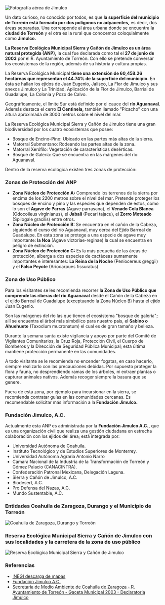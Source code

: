 
<img class="img-responsive" src="reserva-ecologica-municipal-sierra-y-canon-de-jimulco/fotografia-area-jimulco.jpg" alt="Fotografía aérea de Jimulco">

Un dato curioso, no conocido por todos, es que **la superficie del municipio de Torreón está formado por dos polígonos no adyacentes,** es decir, dos áreas separadas. Una corresponde al área urbana donde se encuentra la **ciudad de Torreón** y el otra es la rural que conocemos coloquialmente como **Jimulco.**

**La Reserva Ecológica Municipal Sierra y Cañón de Jimulco es un área natural protegida (ANP),** la cual fue declarada como tal el **27 de junio de 2003** por el R. Ayuntamiento de Torreón. Con ello se pretende conversar los ecosistemas de la región, además de su historia y cultura propias.

La Reserva Ecológica Municipal **tiene una extensión de 60,458.26 hectáreas que representan el 44.74% de la superficie del municipio.** En ésta se hallan los ejidos de Juan Eugenio, Jalisco, La Flor de Jimulco y sus anexos Jimulco y La Trinidad, Aplicación de la Flor de Jimulco, Barrial de Guadalupe, La Colonia y Pozo de Calvo.

Geográficamente, el límite Sur está definido por el cauce del **río Aguanaval.** Además destaca el cerro **El Centinela,** también llamado "Picacho" con una altura aproximada de 3000 metros sobre el nivel del mar.

La Reserva Ecológica Municipal Sierra y Cañón de Jimulco tiene una gran biodiversidad por los cuatro ecosistemas que posee:

* Bosque de Encino-Pino: Ubicado en las partes más altas de la sierra.
* Matorral Submontano: Rodeando las partes altas de la zona.
* Matorral Xerófilo: Vegetación de características desérticas.
* Bosque de Galería: Que se encuentra en las márgenes del río Aguanaval.

Dentro de la reserva ecológica existen tres zonas de protección:

### Zonas de Protección del ANP

* **Zona Núcleo de Protección A:** Comprende los terrenos de la sierra por encima de los 2200 metros sobre el nivel del mar. Pretende proteger los bosques de encino y pino y las especies que dependen de éstos, como lo son el **Agave de Parras** (Agave parrasana), el **Venado Cola Blanca** (Odocoileus virginianus), el **Jabalí** (Pecari tajacu), el **Zorro Moteado** (Spilogale gracilis) entre otros.
* **Zona Núcleo de Protección B:** Se encuentra en el cañón de la Cabeza, siguiendo el curso del río Aguanaval, muy cerca del Ejido Barreal de Guadalupe. En esta zona se protege a una especie de agave muy importante: **la Noa** (Agave victoriae-reginae) la cual se encuentra en peligro de extinción.
* **Zona Núcleo de Protección C:** Es la más pequeña de las áreas de protección, alberga a dos especies de cactáceas sumamente importantes e interesantes: **La Reina de la Noche** (Peniocereus greggii) y el **Falso Peyote** (Ariocarpues fissuratus)

### Zona de Uso Público

Para los visitantes se les recomienda recorrer **la Zona de Uso Público que comprende las riberas del río Aguanaval** desde el Cañón de la Cabeza en el ejido Barreal de Guadalupe (exceptuando la Zona Núcleo B) hasta el ejido Juan Eugenio.

Son las márgenes del río las que tienen el ecosistema "bosque de galería"; allí se encuentra el árbol más simbólico para nuestro país, el **Sabino o Ahuehuete** (Taxodium mucronatum) el cual es de gran tamaño y belleza.

Durante la semana santa existe vigilancia y apoyo por parte del Comité de Vigilantes Comunitarios, la Cruz Roja, Protección Civil, el Cuerpo de Bomberos y la Dirección de Seguridad Pública Municipal; esta última mantiene protección permanente en las comunidades.

A todo visitante se le recomienda no encender fogatas, en caso hacerlo, siempre realizarlo con las precauciones debidas. Por supuesto proteger la flora y fauna, no desprendiendo ramas de los árboles, ni extraer plantas o capturar animales nativos. Además recoger siempre la basura que se genere.

Fuera de esta zona, por ejemplo para incursionar en la sierra, se recomienda contratar guías en las comunidades cercanas. Es recomendable solicitar más información a la **Fundación Jimulco.**

### Fundación Jimulco, A.C.

Actualmente esta ANP es administrada por la **Fundación Jimulco A.C.,** que es una organización civil que realiza una gestión ciudadana en estrecha colaboración con los ejidos del área; está integrada por:

* Universidad Autónoma de Coahuila.
* Instituto Tecnológico y de Estudios Superiores de Monterrey.
* Universidad Autónoma Agraria Antonio Narro
* Cámara Nacional de la Industria de la Transformación de Torreón y Gómez Palacio (CANACINTRA).
* Confederación Patronal Mexicana, Delegación Laguna.
* Sierra y Cañón de Jimulco, A.C.
* Biodesert, A.C.
* Pro Defensa del Nazas, A.C.
* Mundo Sustentable, A.C.

### Entidades Coahuila de Zaragoza, Durango y el Municipio de Torreón

<img class="img-responsive" src="reserva-ecologica-municipal-sierra-y-canon-de-jimulco/mapa-coahuila-de-zaragoza-durango-torreon.png" alt="Coahuila de Zaragoza, Durango y Torreón">

### Reserva Ecológica Municipal Sierra y Cañón de Jimulco con sus localidades y la carretera de la zona de uso público

<img class="img-responsive" src="reserva-ecologica-municipal-sierra-y-canon-de-jimulco/mapa-reserva-ecologica-municipal-sierra-y-canon-de-jimulco.png" alt="Reserva Ecológica Municipal Sierra y Cañón de Jimulco">

### Referencias

* [INEGI descarga de mapas](http://www.beta.inegi.org.mx/app/mapas/)
* [Fundación Jimulco A.C.](https://www.facebook.com/Fundaci%C3%B3n-Jimulco-AC-574385025999052/)
* [Secretaría de Medio Ambiente de Coahuila de Zaragoza - R. Ayuntamiento de Torreón - Gaceta Municipal 2003 - Declaratoria Jimulco](http://www.sema.gob.mx/descargas/legal/decretos_anp/Declaratoria_Jimulco.pdf)
